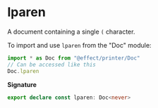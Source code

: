 # lparen

A document containing a single `(` character.

To import and use `lparen` from the "Doc" module:

```ts
import * as Doc from "@effect/printer/Doc"
// Can be accessed like this
Doc.lparen
```

**Signature**

```ts
export declare const lparen: Doc<never>
```
